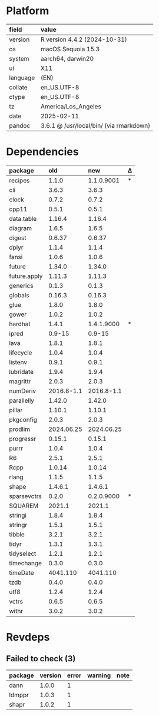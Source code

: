# Platform

|field    |value                                   |
|:--------|:---------------------------------------|
|version  |R version 4.4.2 (2024-10-31)            |
|os       |macOS Sequoia 15.3                      |
|system   |aarch64, darwin20                       |
|ui       |X11                                     |
|language |(EN)                                    |
|collate  |en_US.UTF-8                             |
|ctype    |en_US.UTF-8                             |
|tz       |America/Los_Angeles                     |
|date     |2025-02-11                              |
|pandoc   |3.6.1 @ /usr/local/bin/ (via rmarkdown) |

# Dependencies

|package      |old        |new        |Δ  |
|:------------|:----------|:----------|:--|
|recipes      |1.1.0      |1.1.0.9001 |*  |
|cli          |3.6.3      |3.6.3      |   |
|clock        |0.7.2      |0.7.2      |   |
|cpp11        |0.5.1      |0.5.1      |   |
|data.table   |1.16.4     |1.16.4     |   |
|diagram      |1.6.5      |1.6.5      |   |
|digest       |0.6.37     |0.6.37     |   |
|dplyr        |1.1.4      |1.1.4      |   |
|fansi        |1.0.6      |1.0.6      |   |
|future       |1.34.0     |1.34.0     |   |
|future.apply |1.11.3     |1.11.3     |   |
|generics     |0.1.3      |0.1.3      |   |
|globals      |0.16.3     |0.16.3     |   |
|glue         |1.8.0      |1.8.0      |   |
|gower        |1.0.2      |1.0.2      |   |
|hardhat      |1.4.1      |1.4.1.9000 |*  |
|ipred        |0.9-15     |0.9-15     |   |
|lava         |1.8.1      |1.8.1      |   |
|lifecycle    |1.0.4      |1.0.4      |   |
|listenv      |0.9.1      |0.9.1      |   |
|lubridate    |1.9.4      |1.9.4      |   |
|magrittr     |2.0.3      |2.0.3      |   |
|numDeriv     |2016.8-1.1 |2016.8-1.1 |   |
|parallelly   |1.42.0     |1.42.0     |   |
|pillar       |1.10.1     |1.10.1     |   |
|pkgconfig    |2.0.3      |2.0.3      |   |
|prodlim      |2024.06.25 |2024.06.25 |   |
|progressr    |0.15.1     |0.15.1     |   |
|purrr        |1.0.4      |1.0.4      |   |
|R6           |2.5.1      |2.5.1      |   |
|Rcpp         |1.0.14     |1.0.14     |   |
|rlang        |1.1.5      |1.1.5      |   |
|shape        |1.4.6.1    |1.4.6.1    |   |
|sparsevctrs  |0.2.0      |0.2.0.9000 |*  |
|SQUAREM      |2021.1     |2021.1     |   |
|stringi      |1.8.4      |1.8.4      |   |
|stringr      |1.5.1      |1.5.1      |   |
|tibble       |3.2.1      |3.2.1      |   |
|tidyr        |1.3.1      |1.3.1      |   |
|tidyselect   |1.2.1      |1.2.1      |   |
|timechange   |0.3.0      |0.3.0      |   |
|timeDate     |4041.110   |4041.110   |   |
|tzdb         |0.4.0      |0.4.0      |   |
|utf8         |1.2.4      |1.2.4      |   |
|vctrs        |0.6.5      |0.6.5      |   |
|withr        |3.0.2      |3.0.2      |   |

# Revdeps

## Failed to check (3)

|package |version |error |warning |note |
|:-------|:-------|:-----|:-------|:----|
|dann    |1.0.0   |1     |        |     |
|ldmppr  |1.0.3   |1     |        |     |
|shapr   |1.0.2   |1     |        |     |

